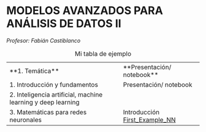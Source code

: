 # **MODELOS AVANZADOS PARA ANÁLISIS DE DATOS II**	

*Profesor: Fabián Castiblanco*

<table>
<caption>Mi tabla de ejemplo</caption>
  <tr>
    <td> **1. Temática** </td>
    <td> **Presentación/ notebook** </td>
  </tr>
  <tr>
    <td> 1. Introducción y fundamentos </td>
    <td> Presentación/ notebook </td>
  </tr>
  <tr>
    <td> 2. Inteligencia artificial, machine learning y deep learning 
  </tr>
 <tr>
    <td> 3. Matemáticas para redes neuronales  
    <td> Introducción <a href="https://nbviewer.jupyter.org/github/Fabiancaru/Advanced_Methods_Data_Analysis_II/blob/main/A_First_NN.ipynb">First_Example_NN</a>
  </tr>
</table>


